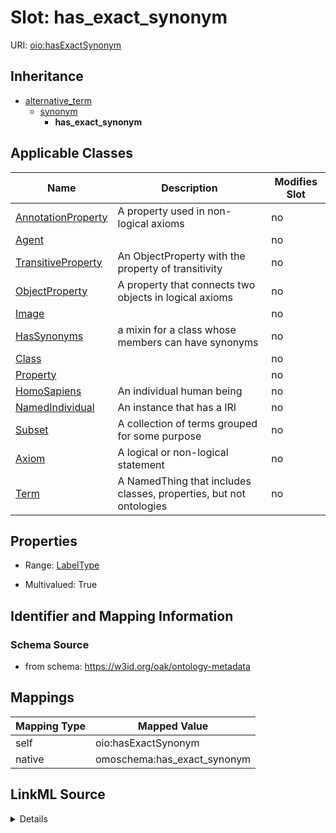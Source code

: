 

# Slot: has_exact_synonym



URI: [oio:hasExactSynonym](http://www.geneontology.org/formats/oboInOwl#hasExactSynonym)




## Inheritance

* [alternative_term](alternative_term.md)
    * [synonym](synonym.md)
        * **has_exact_synonym**






## Applicable Classes

| Name | Description | Modifies Slot |
| --- | --- | --- |
| [AnnotationProperty](AnnotationProperty.md) | A property used in non-logical axioms |  no  |
| [Agent](Agent.md) |  |  no  |
| [TransitiveProperty](TransitiveProperty.md) | An ObjectProperty with the property of transitivity |  no  |
| [ObjectProperty](ObjectProperty.md) | A property that connects two objects in logical axioms |  no  |
| [Image](Image.md) |  |  no  |
| [HasSynonyms](HasSynonyms.md) | a mixin for a class whose members can have synonyms |  no  |
| [Class](Class.md) |  |  no  |
| [Property](Property.md) |  |  no  |
| [HomoSapiens](HomoSapiens.md) | An individual human being |  no  |
| [NamedIndividual](NamedIndividual.md) | An instance that has a IRI |  no  |
| [Subset](Subset.md) | A collection of terms grouped for some purpose |  no  |
| [Axiom](Axiom.md) | A logical or non-logical statement |  no  |
| [Term](Term.md) | A NamedThing that includes classes, properties, but not ontologies |  no  |







## Properties

* Range: [LabelType](LabelType.md)

* Multivalued: True





## Identifier and Mapping Information







### Schema Source


* from schema: https://w3id.org/oak/ontology-metadata




## Mappings

| Mapping Type | Mapped Value |
| ---  | ---  |
| self | oio:hasExactSynonym |
| native | omoschema:has_exact_synonym |




## LinkML Source

<details>
```yaml
name: has_exact_synonym
from_schema: https://w3id.org/oak/ontology-metadata
rank: 1000
is_a: synonym
slot_uri: oio:hasExactSynonym
alias: has_exact_synonym
domain_of:
- HasSynonyms
- Axiom
disjoint_with:
- label
range: label type
multivalued: true

```
</details>